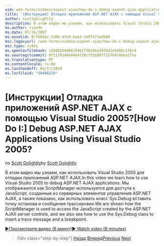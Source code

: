 ```yaml
---
uid: web-forms/videos/aspnet-ajax/how-do-i-debug-aspnet-ajax-applications-using-visual-studio-2005
title: '[Инструкции] Отладка приложений ASP.NET AJAX с помощью Visual Studio 2005? | Документы Майкрософт'
author: scottgolightly
description: В этом видео мы узнаем, как использовать Visual Studio 2005 для отладки приложений ASP.NET AJAX. Отображаются как ScriptManager используется для доступа к JavaScript...
ms.author: riande
ms.date: 07/16/2007
ms.assetid: 0c766dac-5366-47e4-baa4-3a9fd71e4b80
msc.legacyurl: /web-forms/videos/aspnet-ajax/how-do-i-debug-aspnet-ajax-applications-using-visual-studio-2005
msc.type: video
ms.openlocfilehash: 12b0826408679461f58106a393dd2e0408c2f8c9
ms.sourcegitcommit: 0f1119340e4464720cfd16d0ff15764746ea1fea
ms.translationtype: MT
ms.contentlocale: ru-RU
ms.lasthandoff: 04/17/2019
ms.locfileid: "59408229"
---
```

# <a name="how-do-i-debug-aspnet-ajax-applications-using-visual-studio-2005"></a><span data-ttu-id="30772-105">[Инструкции] Отладка приложений ASP.NET AJAX с помощью Visual Studio 2005?</span><span class="sxs-lookup"><span data-stu-id="30772-105">[How Do I:] Debug ASP.NET AJAX Applications Using Visual Studio 2005?</span></span>

<span data-ttu-id="30772-106">по [Scott Golightly](https://github.com/scottgolightly)</span><span class="sxs-lookup"><span data-stu-id="30772-106">by [Scott Golightly](https://github.com/scottgolightly)</span></span>

<span data-ttu-id="30772-107">В этом видео мы узнаем, как использовать Visual Studio 2005 для отладки приложений ASP.NET AJAX.</span><span class="sxs-lookup"><span data-stu-id="30772-107">In this video we learn how to use Visual Studio 2005 to debug ASP.NET AJAX applications.</span></span> <span data-ttu-id="30772-108">Мы отображаются как ScriptManager используется для доступа к JavaScript, созданные из серверных элементов управления ASP.NET AJAX, а также показано, как использовать класс Sys.Debug вставить точку останова и сообщения трассировки.</span><span class="sxs-lookup"><span data-stu-id="30772-108">We are shown how the ScriptManager is used to access the JavaScript created by the ASP.NET AJAX server controls, and we also see how to use the Sys.Debug class to insert a trace message and a breakpoint.</span></span>

[<span data-ttu-id="30772-109">&#9654;Просмотрите видео (8 минут)</span><span class="sxs-lookup"><span data-stu-id="30772-109">&#9654; Watch video (8 minutes)</span></span>](https://channel9.msdn.com/Blogs/ASP-NET-Site-Videos/how-do-i-debug-aspnet-ajax-applications-using-visual-studio-2005)

> [!div class="step-by-step"]
> <span data-ttu-id="30772-110">[Назад](how-do-i-use-the-aspnet-ajax-profile-services.md)
> [Вперед](how-do-i-build-a-custom-aspnet-ajax-server-control.md)</span><span class="sxs-lookup"><span data-stu-id="30772-110">[Previous](how-do-i-use-the-aspnet-ajax-profile-services.md)
[Next](how-do-i-build-a-custom-aspnet-ajax-server-control.md)</span></span>
